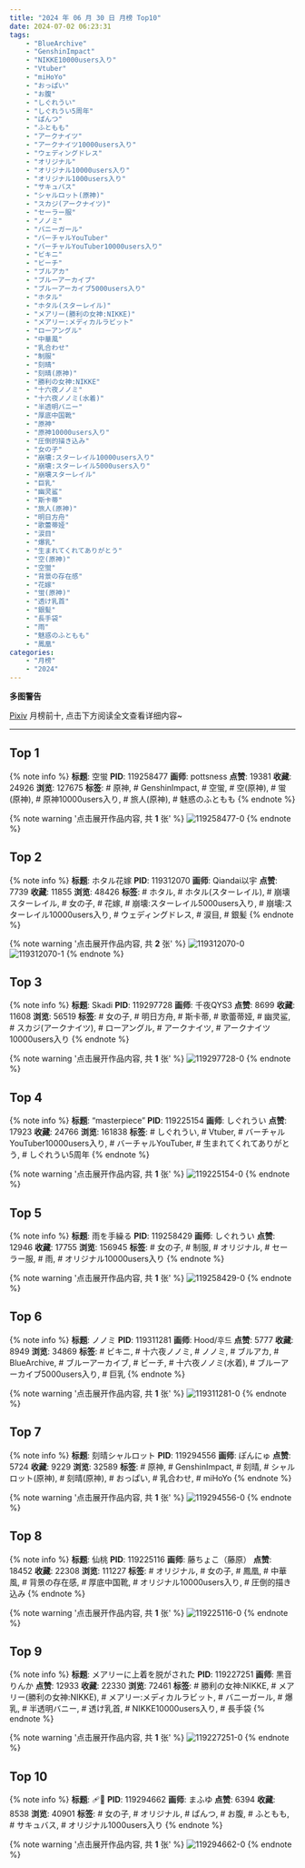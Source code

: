 ```yaml
---
title: "2024 年 06 月 30 日 月榜 Top10"
date: 2024-07-02 06:23:31
tags:
    - "BlueArchive"
    - "GenshinImpact"
    - "NIKKE10000users入り"
    - "Vtuber"
    - "miHoYo"
    - "おっぱい"
    - "お腹"
    - "しぐれうい"
    - "しぐれうい5周年"
    - "ぱんつ"
    - "ふともも"
    - "アークナイツ"
    - "アークナイツ10000users入り"
    - "ウェディングドレス"
    - "オリジナル"
    - "オリジナル10000users入り"
    - "オリジナル1000users入り"
    - "サキュバス"
    - "シャルロット(原神)"
    - "スカジ(アークナイツ)"
    - "セーラー服"
    - "ノノミ"
    - "バニーガール"
    - "バーチャルYouTuber"
    - "バーチャルYouTuber10000users入り"
    - "ビキニ"
    - "ビーチ"
    - "ブルアカ"
    - "ブルーアーカイブ"
    - "ブルーアーカイブ5000users入り"
    - "ホタル"
    - "ホタル(スターレイル)"
    - "メアリー(勝利の女神:NIKKE)"
    - "メアリー:メディカルラビット"
    - "ローアングル"
    - "中華風"
    - "乳合わせ"
    - "制服"
    - "刻晴"
    - "刻晴(原神)"
    - "勝利の女神:NIKKE"
    - "十六夜ノノミ"
    - "十六夜ノノミ(水着)"
    - "半透明バニー"
    - "厚底中国靴"
    - "原神"
    - "原神10000users入り"
    - "圧倒的描き込み"
    - "女の子"
    - "崩壊:スターレイル10000users入り"
    - "崩壊:スターレイル5000users入り"
    - "崩壊スターレイル"
    - "巨乳"
    - "幽灵鲨"
    - "斯卡蒂"
    - "旅人(原神)"
    - "明日方舟"
    - "歌蕾蒂娅"
    - "涙目"
    - "爆乳"
    - "生まれてくれてありがとう"
    - "空(原神)"
    - "空蛍"
    - "背景の存在感"
    - "花嫁"
    - "蛍(原神)"
    - "透け乳首"
    - "銀髪"
    - "長手袋"
    - "雨"
    - "魅惑のふともも"
    - "鳳凰"
categories:
    - "月榜"
    - "2024"
---
```


<i class="fa fa-triangle-exclamation"></i>**多图警告**<i class="fa fa-triangle-exclamation"></i>

[Pixiv](https://www.pixiv.net/) 月榜前十, 点击下方阅读全文查看详细内容~

<!-- more -->

---

## Top 1

{% note info %}
**标题**: 空蛍
**PID**: 119258477 **画师**: pottsness
**点赞**: 19381 **收藏**: 24926 **浏览**: 127675
**标签**: # 原神, # GenshinImpact, # 空蛍, # 空(原神), # 蛍(原神), # 原神10000users入り, # 旅人(原神), # 魅惑のふともも
{% endnote %}

{% note warning '点击展开作品内容, 共 **1** 张' %}
![119258477-0](https://i.pixiv.re/img-original/img/2024/06/02/00/00/38/119258477_p0.jpg)
{% endnote %}

## Top 2

{% note info %}
**标题**: ホタル花嫁
**PID**: 119312070 **画师**: Qiandai以宇
**点赞**: 7739 **收藏**: 11855 **浏览**: 48426
**标签**: # ホタル, # ホタル(スターレイル), # 崩壊スターレイル, # 女の子, # 花嫁, # 崩壊:スターレイル5000users入り, # 崩壊:スターレイル10000users入り, # ウェディングドレス, # 涙目, # 銀髪
{% endnote %}

{% note warning '点击展开作品内容, 共 **2** 张' %}
![119312070-0](https://i.pixiv.re/img-original/img/2024/06/03/17/51/07/119312070_p0.png)
![119312070-1](https://i.pixiv.re/img-original/img/2024/06/03/17/51/07/119312070_p1.png)
{% endnote %}

## Top 3

{% note info %}
**标题**: Skadi
**PID**: 119297728 **画师**: 千夜QYS3
**点赞**: 8699 **收藏**: 11608 **浏览**: 56519
**标签**: # 女の子, # 明日方舟, # 斯卡蒂, # 歌蕾蒂娅, # 幽灵鲨, # スカジ(アークナイツ), # ローアングル, # アークナイツ, # アークナイツ10000users入り
{% endnote %}

{% note warning '点击展开作品内容, 共 **1** 张' %}
![119297728-0](https://i.pixiv.re/img-original/img/2024/06/03/10/09/46/119297728_p0.jpg)
{% endnote %}

## Top 4

{% note info %}
**标题**: “masterpiece”
**PID**: 119225154 **画师**: しぐれうい
**点赞**: 17923 **收藏**: 24766 **浏览**: 161838
**标签**: # しぐれうい, # Vtuber, # バーチャルYouTuber10000users入り, # バーチャルYouTuber, # 生まれてくれてありがとう, # しぐれうい5周年
{% endnote %}

{% note warning '点击展开作品内容, 共 **1** 张' %}
![119225154-0](https://i.pixiv.re/img-original/img/2024/06/01/00/00/45/119225154_p0.jpg)
{% endnote %}

## Top 5

{% note info %}
**标题**: 雨を手繰る
**PID**: 119258429 **画师**: しぐれうい
**点赞**: 12946 **收藏**: 17755 **浏览**: 156945
**标签**: # 女の子, # 制服, # オリジナル, # セーラー服, # 雨, # オリジナル10000users入り
{% endnote %}

{% note warning '点击展开作品内容, 共 **1** 张' %}
![119258429-0](https://i.pixiv.re/img-original/img/2024/06/02/00/00/25/119258429_p0.jpg)
{% endnote %}

## Top 6

{% note info %}
**标题**: ノノミ
**PID**: 119311281 **画师**: Hood/후드
**点赞**: 5777 **收藏**: 8949 **浏览**: 34869
**标签**: # ビキニ, # 十六夜ノノミ, # ノノミ, # ブルアカ, # BlueArchive, # ブルーアーカイブ, # ビーチ, # 十六夜ノノミ(水着), # ブルーアーカイブ5000users入り, # 巨乳
{% endnote %}

{% note warning '点击展开作品内容, 共 **1** 张' %}
![119311281-0](https://i.pixiv.re/img-original/img/2024/06/03/17/14/17/119311281_p0.png)
{% endnote %}

## Top 7

{% note info %}
**标题**: 刻晴シャルロット
**PID**: 119294556 **画师**: ぽんにゅ
**点赞**: 5724 **收藏**: 9229 **浏览**: 32589
**标签**: # 原神, # GenshinImpact, # 刻晴, # シャルロット(原神), # 刻晴(原神), # おっぱい, # 乳合わせ, # miHoYo
{% endnote %}

{% note warning '点击展开作品内容, 共 **1** 张' %}
![119294556-0](https://i.pixiv.re/img-original/img/2024/06/03/00/00/13/119294556_p0.jpg)
{% endnote %}

## Top 8

{% note info %}
**标题**: 仙桃
**PID**: 119225116 **画师**: 藤ちょこ（藤原）
**点赞**: 18452 **收藏**: 22308 **浏览**: 111227
**标签**: # オリジナル, # 女の子, # 鳳凰, # 中華風, # 背景の存在感, # 厚底中国靴, # オリジナル10000users入り, # 圧倒的描き込み
{% endnote %}

{% note warning '点击展开作品内容, 共 **1** 张' %}
![119225116-0](https://i.pixiv.re/img-original/img/2024/06/01/00/00/35/119225116_p0.png)
{% endnote %}

## Top 9

{% note info %}
**标题**: メアリーに上着を脱がされた
**PID**: 119227251 **画师**: 黒音りんか
**点赞**: 12933 **收藏**: 22330 **浏览**: 72461
**标签**: # 勝利の女神:NIKKE, # メアリー(勝利の女神:NIKKE), # メアリー:メディカルラビット, # バニーガール, # 爆乳, # 半透明バニー, # 透け乳首, # NIKKE10000users入り, # 長手袋
{% endnote %}

{% note warning '点击展开作品内容, 共 **1** 张' %}
![119227251-0](https://i.pixiv.re/img-original/img/2024/06/01/00/48/01/119227251_p0.png)
{% endnote %}

## Top 10

{% note info %}
**标题**: 🩹🤍
**PID**: 119294662 **画师**: まふゆ
**点赞**: 6394 **收藏**: 8538 **浏览**: 40901
**标签**: # 女の子, # オリジナル, # ぱんつ, # お腹, # ふともも, # サキュバス, # オリジナル1000users入り
{% endnote %}

{% note warning '点击展开作品内容, 共 **1** 张' %}
![119294662-0](https://i.pixiv.re/img-original/img/2024/06/03/00/00/39/119294662_p0.png)
{% endnote %}
